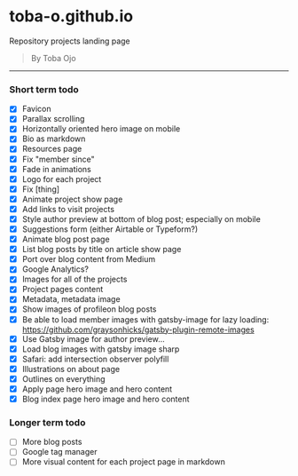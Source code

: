 # toba-o.github.io
Repository projects landing page
>By Toba Ojo
---

### Short term todo

- [x] Favicon
- [x] Parallax scrolling
- [x] Horizontally oriented hero image on mobile
- [x] Bio as markdown
- [x] Resources page
- [x] Fix "member since"
- [x] Fade in animations
- [x] Logo for each project
- [x] Fix [thing]
- [x] Animate project show page
- [x] Add links to visit projects
- [x] Style author preview at bottom of blog post; especially on mobile
- [x] Suggestions form (either Airtable or Typeform?)
- [x] Animate blog post page
- [x] List blog posts by title on article show page
- [x] Port over blog content from Medium
- [x] Google Analytics?
- [x] Images for all of the projects
- [x] Project pages content
- [x] Metadata, metadata image
- [x] Show images of profileon blog posts
- [x] Be able to load member images with gatsby-image for lazy loading: https://github.com/graysonhicks/gatsby-plugin-remote-images
- [x] Use Gatsby image for author preview...
- [x] Load blog images with gatsby image sharp
- [x] Safari: add intersection observer polyfill
- [x] Illustrations on about page
- [x] Outlines on everything
- [x] Apply page hero image and hero content
- [x] Blog index page hero image and hero content

### Longer term todo

- [ ] More blog posts
- [ ] Google tag manager
- [ ] More visual content for each project page in markdown
